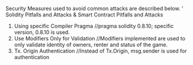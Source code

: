 Security Measures used to avoid common attacks are described below.
'
Solidity Pitfalls and Attacks & Smart Contract Pitfalls and Attacks
1. Using specific Compiler Pragma //pragma solidity 0.8.10; specific version, 0.8.10 is used.
2. Use Modifiers Only for Validation //Modifiers implemented are used to only validate identity of owners, renter and status of the game.
3. Tx. Origin Authentication //Instead of Tx.Origin, msg.sender is used for authentication